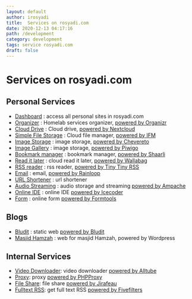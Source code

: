```yaml
---
layout: default
author: irosyadi
title:  Services on rosyadi.com
date: 2020-12-13 04:17:16
path: /development
category: development
tags: service rosyadi.com
draft: false
---
```


# Services on rosyadi.com

## Personal Services
- [Dashboard](https://rosyadi.com/dash/) : access all personal sites in rosyadi.com
- [Organizer](https://rosyadi.com/organ/) : Homelab services organizer, [powered by Organizr](https://github.com/causefx/organizr)
- [Cloud Drive](https://rosyadi.com/drive/) : Cloud drive, [powered by Nextcloud](https://nextcloud.com/)
- [Simple File Storage](https://rosyadi.com/file/) : Cloud file manager, [powered by IFM](https://github.com/misterunknown/ifm)
- [Image Storage](https://rosyadi.com/pic/) : image storage, [powered by Chevereto](https://chevereto.com/)
- [Image Gallery](https://rosyadi.com/image/) : image storage, [powered by Piwigo](https://piwigo.org/)
- [Bookmark manager](https://rosyadi.com/share/) : bookmark manager, [powered by Shaarli](https://github.com/shaarli/Shaarli)
- [Read it later](https://rosyadi.com/read/web/login) : cloud read it later, [powered by Wallabag](https://github.com/wallabag/wallabag)
- [RSS reader](https://rosyadi.com/trss/) : rss reader, [powered by Tiny Tiny RSS](https://tt-rss.org/)
- [Email](https://rosyadi.com/mail/) : email, [powered by Rainloop](https://www.rainloop.net/)
- [URL Shortener](https://rosyadi.com/s/) : url shortener
- [Audio Streaming](https://rosyadi.com/sound/login.php) : audio storage and streaming [powered by Ampache](http://ampache.org/)
- [Online IDE](https://rosyadi.com/code/lib/login.php) : online IDE [powered by Icecoder](https://icecoder.net/)
- [Form](https://rosyadi.com/form/) : online form [powered by Formtools](https://formtools.org/)

## Blogs
- [Bludit](https://rosyadi.com/bludit/) : static web [powered by Bludit](https://www.bludit.com/)
- [Masjid Hamzah](https://rosyadi.com/masjid/) : web for masjid Hamzah, powered by Wordpress

## Internal Services
- [Video Downloader](https://rosyadi.com/videodl/): video downloader [powered by Alltube](https://github.com/Rudloff/alltube)
- [Proxy](https://rosyadi.com/proxy/): proxy [powered by PHPProxy](https://www.php-proxy.com/)
- [File Share](https://rosyadi.com/send/): file share [powered by Jirafeau](https://gitlab.com/mojo42/Jirafeau)
- [Fulltext RSS](https://rosyadi.com/fullrss/): get full text RSS [powered by Fivefilters](https://www.fivefilters.org/full-text-rss/)

<!-- 
- [Load File](https://rosyadi.com/load-file/) : simple PHP script for uploading file to server
- [Load URL](https://rosyadi.com/load-url/) : simple PHP script for transferring to server
-->